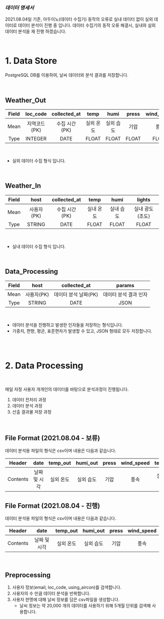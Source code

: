 ### _데이터 명세서_

2021.08.04일 기준, 아두이노(데이터 수집기) 동작의 오류로 실내 데이터 없이 실외 데이터로 데이터 분석이 진행 중 입니다.
데이터 수집기의 동작 오류 해결시, 실내와 실외 데이터 분석을 재 진행 하겠습니다.

<br>

# 1. Data Store

PostgreSQL DB를 이용하여, 날씨 데이터와 분석 결과를 저장합니다.

<br>

## Weather_Out

| Field |   loc_code   | collected_at  |   temp    |   humi    | press | wind_speed |
| :---: | :----------: | :-----------: | :-------: | :-------: | :---: | :--------: |
| Mean  | 지역코드(PK) | 수집 시간(PK) | 실외 온도 | 실외 습도 | 기압  |    풍속    |
| Type  |   INTEGER    |     DATE      |   FLOAT   |   FLOAT   | FLOAT |   FLOAT    |

<br>

- 실외 데이터 수집 형식 입니다.

<br>

## Weather_In

| Field |    host    | collected_at  |   temp    |   humi    |     lights      |
| :---: | :--------: | :-----------: | :-------: | :-------: | :-------------: |
| Mean  | 사용자(PK) | 수집 시간(PK) | 실내 온도 | 실내 습도 | 실내 광도(조도) |
| Type  |   STRING   |     DATE      |   FLOAT   |   FLOAT   |      FLOAT      |

<br>

- 실내 데이터 수집 형식 입니다.

<br>

## Data_Processing

| Field |    host    |     collected_at     |        params         |
| :---: | :--------: | :------------------: | :-------------------: |
| Mean  | 사용자(PK) | 데이터 분석 날짜(PK) | 데이터 분석 결과 인자 |
| Type  |   STRING   |         DATE         |         JSON          |

<br>

- 데이터 분석을 진행하고 발생한 인자들을 저장하는 형식입니다.
- 가중치, 편향, 평균, 표준편차가 발생할 수 있고, JSON 형태로 모두 저장합니다.

<br><br>

# 2. Data Processing

<br>

매일 자정 사용자 개개인의 데이터를 바탕으로 분석과정이 진행됩니다.

1. 데이터 전처리 과정
2. 데이터 분석 과정
3. 산출 결과물 저장 과정

<br>

## File Format (2021.08.04 - 보류)

데이터 분석용 파일의 형식은 csv이며 내용은 다음과 같습니다.

|  Header  |     date     | temp_out  | humi_out  | press | wind_speed |  temp_in  |  humi_in  | lights |
| :------: | :----------: | :-------: | :-------: | :---: | :--------: | :-------: | :-------: | :----: |
| Contents | 날짜 및 시각 | 실외 온도 | 실외 습도 | 기압  |    풍속    | 실내 온도 | 실내 습도 |  광도  |

## File Format (2021.08.04 - 진행)

데이터 분석용 파일의 형식은 csv이며 내용은 다음과 같습니다.

|  Header  |     date     | temp_out  | humi_out  | press | wind_speed |
| :------: | :----------: | :-------: | :-------: | :---: | :--------: |
| Contents | 날짜 및 시각 | 실외 온도 | 실외 습도 | 기압  |    풍속    |

<br>

## Preprocessing

1. 사용자 정보(email, loc_code, using_aircon)를 검색합니다.
2. 사용자의 수 만큼 데이터 분석을 반복합니다.
3. 사용자 한명에 대해 날씨 정보를 담은 csv파일을 생성합니다.
   - 날씨 정보는 약 20,000 개의 데이터를 사용하기 위해 5개월 단위를 검색해 사용합니다.
